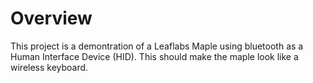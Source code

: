 # Overview

This project is a demontration of a Leaflabs Maple using bluetooth as a Human Interface Device (HID). This should make the maple look like a wireless keyboard.
 